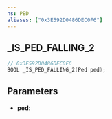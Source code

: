 ```yaml
---
ns: PED
aliases: ["0x3E592D0486DEC0F6"]
---
```

## _IS_PED_FALLING_2

```c
// 0x3E592D0486DEC0F6
BOOL _IS_PED_FALLING_2(Ped ped);
```

## Parameters
* **ped**:
